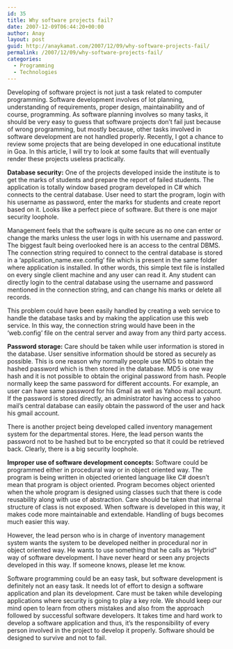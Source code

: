 ```yaml
---
id: 35
title: Why software projects fail?
date: 2007-12-09T06:44:20+00:00
author: Anay
layout: post
guid: http://anaykamat.com/2007/12/09/why-software-projects-fail/
permalink: /2007/12/09/why-software-projects-fail/
categories:
  - Programming
  - Technologies
---
```

Developing of software project is not just a task related to computer programming. Software development involves of lot planning, understanding of requirements, proper design, maintainability and of course, programming. As software planning involves so many tasks, it should be very easy to guess that software projects don’t fail just because of wrong programming, but mostly because, other tasks involved in software development are not handled properly. Recently, I got a chance to review some projects that are being developed in one educational institute in Goa. In this article, I will try to look at some faults that will eventually render these projects useless practically.

**Database security:** One of the projects developed inside the institute is to get the marks of students and prepare the report of failed students. The application is totally window based program developed in C# which connects to the central database. User need to start the program, login with his username as password, enter the marks for students and create report based on it. Looks like a perfect piece of software. But there is one major security loophole.

Management feels that the software is quite secure as no one can enter or change the marks unless the user logs in with his username and password. The biggest fault being overlooked here is an access to the central DBMS. The connection string required to connect to the central database is stored in a ‘application_name.exe.config’ file which is present in the same folder where application is installed. In other words, this simple text file is installed on every single client machine and any user can read it. Any student can directly login to the central database using the username and password mentioned in the connection string, and can change his marks or delete all records.

This problem could have been easily handled by creating a web service to handle the database tasks and by making the application use this web service. In this way, the connection string would have been in the ‘web.config’ file on the central server and away from any third party access.

**Password storage:** Care should be taken while user information is stored in the database. User sensitive information should be stored as securely as possible. This is one reason why normally people use MD5 to obtain the hashed password which is then stored in the database. MD5 is one way hash and it is not possible to obtain the original password from hash. People normally keep the same password for different accounts. For example, an user can have same password for his Gmail as well as Yahoo mail account. If the password is stored directly, an administrator having access to yahoo mail’s central database can easily obtain the password of the user and hack his gmail account.

There is another project being developed called inventory management system for the departmental stores. Here, the lead person wants the password not to be hashed but to be encrypted so that it could be retrieved back. Clearly, there is a big security loophole.

**Improper use of software development concepts:** Software could be programmed either in procedural way or in object oriented way. The program is being written in objected oriented language like C# doesn’t mean that program is object oriented. Program becomes object oriented when the whole program is designed using classes such that there is code reusability along with use of abstraction. Care should be taken that internal structure of class is not exposed. When software is developed in this way, it makes code more maintainable and extendable. Handling of bugs becomes much easier this way.

However, the lead person who is in charge of inventory management system wants the system to be developed neither in procedural nor in object oriented way. He wants to use something that he calls as “Hybrid” way of software development. I have never heard or seen any projects developed in this way. If someone knows, please let me know.

Software programming could be an easy task, but software development is definitely not an easy task. It needs lot of effort to design a software application and plan its development. Care must be taken while developing applications where security is going to play a key role. We should keep our mind open to learn from others mistakes and also from the approach followed by successful software developers. It takes time and hard work to develop a software application and thus, it’s the responsibility of every person involved in the project to develop it properly. Software should be designed to survive and not to fail.